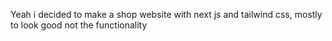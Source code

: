 Yeah i decided to make a shop website with next js and tailwind css, mostly to look good not the functionality
